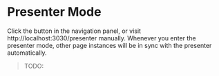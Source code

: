 # Presenter Mode

Click the <carbon-user-speaker class="inline-icon-button"/> button in the navigation panel, or visit http://localhost:3030/presenter manually. Whenever you enter the presenter mode, other page instances will be in sync with the presenter automatically.

> TODO:
